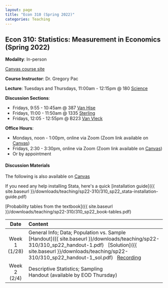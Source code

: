 ```yaml
---
layout: page
title: "Econ 310 (Spring 2022)"
categories: Teaching
---
```


## Econ 310: Statistics: Measurement in Economics (Spring 2022)

**Modality**: In-person

[Canvas course site](https://canvas.wisc.edu/courses/279700)

**Course Instructor**: Dr. Gregory Pac

**Lecture**: Tuesdays and Thursdays, 11:00am - 12:15pm @ 180 [Science](https://map.wisc.edu/s/92gxlfhr)

**Discussion Sections**: 

* Fridays, 9:55 - 10:45am @ 387 [Van Hise](https://map.wisc.edu/s/dcumacyz)
* Fridays, 11:00 - 11:50am @ 1335 [Sterling](https://map.wisc.edu/s/nfp3xv0t)
* Fridays, 12:05 - 12:55pm @ B223 [Van Vleck](https://map.wisc.edu/s/ru32ioiy)

**Office Hours**: 

* Mondays, noon - 1:00pm, online via Zoom (Zoom link available on [Canvas](https://canvas.wisc.edu/courses/279700/pages/ta-resources-for-traviss-students?module_item_id=4561541))
* Fridays, 2:30 - 3:30pm, online via Zoom (Zoom link available on [Canvas](https://canvas.wisc.edu/courses/279700/pages/ta-resources-for-traviss-students?module_item_id=4561541))
* Or by appointment

#### Discussion Materials

The following is also available on [Canvas](https://canvas.wisc.edu/courses/279700/pages/ta-resources-for-traviss-students?module_item_id=4561541)

If you need any help installing Stata, here's a quick [installation guide]({{ site.baseurl }}/downloads/teaching/sp22-310/310_sp22_stata-installation-guide.pdf)

[Probability tables from the textbook]({{ site.baseurl }}/downloads/teaching/sp22-310/310_sp22_book-tables.pdf)

|     Date    |                     Content                     |
|:-----------:|	:---------------------------------------------- |
| Week 1 <br> (1/28) | General Info; Data; Population vs. Sample <br> [Handout]({{ site.baseurl }}/downloads/teaching/sp22-310/310_sp22_handout-1.pdf) &nbsp; [Solution]({{ site.baseurl }}/downloads/teaching/sp22-310/310_sp22_handout-1_sol.pdf) &nbsp; [Recording](https://uwmadison.zoom.us/rec/share/wZvX3k1k7VaotkGsenF07Ewhqr4l_QsNkx7C298FfoHGm1z-NwrqB6gigJw-o0Ng.FVNVBRs4EpP7WXM6)|
| Week 2 <br> (2/4) | Descriptive Statistics; Sampling <br> Handout (available by EOD Thursday) |